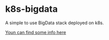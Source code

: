 # k8s-bigdata

A simple to use BigData stack deployed on k8s.

[Youn can find some info here](https://medium.com/@d.greco/bigdata-and-kubernetes-love-at-first-sight-8fee8ae8dbf1)
